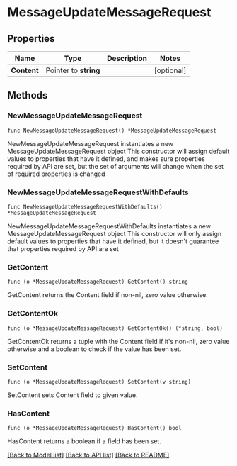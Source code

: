 # MessageUpdateMessageRequest

## Properties

Name | Type | Description | Notes
------------ | ------------- | ------------- | -------------
**Content** | Pointer to **string** |  | [optional] 

## Methods

### NewMessageUpdateMessageRequest

`func NewMessageUpdateMessageRequest() *MessageUpdateMessageRequest`

NewMessageUpdateMessageRequest instantiates a new MessageUpdateMessageRequest object
This constructor will assign default values to properties that have it defined,
and makes sure properties required by API are set, but the set of arguments
will change when the set of required properties is changed

### NewMessageUpdateMessageRequestWithDefaults

`func NewMessageUpdateMessageRequestWithDefaults() *MessageUpdateMessageRequest`

NewMessageUpdateMessageRequestWithDefaults instantiates a new MessageUpdateMessageRequest object
This constructor will only assign default values to properties that have it defined,
but it doesn't guarantee that properties required by API are set

### GetContent

`func (o *MessageUpdateMessageRequest) GetContent() string`

GetContent returns the Content field if non-nil, zero value otherwise.

### GetContentOk

`func (o *MessageUpdateMessageRequest) GetContentOk() (*string, bool)`

GetContentOk returns a tuple with the Content field if it's non-nil, zero value otherwise
and a boolean to check if the value has been set.

### SetContent

`func (o *MessageUpdateMessageRequest) SetContent(v string)`

SetContent sets Content field to given value.

### HasContent

`func (o *MessageUpdateMessageRequest) HasContent() bool`

HasContent returns a boolean if a field has been set.


[[Back to Model list]](../README.md#documentation-for-models) [[Back to API list]](../README.md#documentation-for-api-endpoints) [[Back to README]](../README.md)


